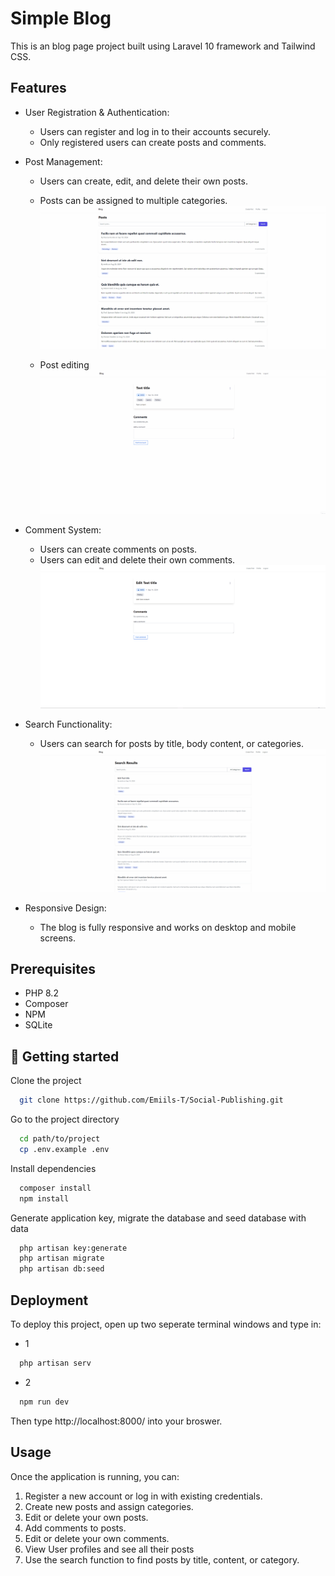 

# Simple Blog


This is an blog page project built using Laravel 10 framework and Tailwind CSS.

## Features

- User Registration & Authentication:
    - Users can register and log in to their accounts securely.
    - Only registered users can create posts and comments.


- Post Management:
    - Users can create, edit, and delete their own posts.
    - Posts can be assigned to multiple categories.
    ![Post Creation](/public/images/readme/post-creation.gif)

    - Post editing
    ![Post Editing](/public/images/readme/post-edit.gif)

- Comment System:
    - Users can create comments on posts.
    - Users can edit and delete their own comments.
    ![Comment System](/public/images/readme/comment-system.gif)


- Search Functionality:
    - Users can search for posts by title, body content, or categories.
    ![Search System](/public/images/readme/search.gif)


- Responsive Design:
    - The blog is fully responsive and works on desktop and mobile screens.

## Prerequisites
- PHP 8.2
- Composer
- NPM
- SQLite
## 🚀 Getting started

Clone the project

```bash
  git clone https://github.com/Emiils-T/Social-Publishing.git
```

Go to the project directory

```bash
  cd path/to/project
  cp .env.example .env
```

Install dependencies

```bash
  composer install
  npm install 
```
Generate application key, migrate the database and seed database with data
```bash
  php artisan key:generate
  php artisan migrate
  php artisan db:seed
```

## Deployment

To deploy this project, open up two seperate terminal windows and type in:

- 1
```bash
  php artisan serv
```
- 2
```bash
  npm run dev
```

Then type http://localhost:8000/ into your broswer.

## Usage
Once the application is running, you can:

1. Register a new account or log in with existing credentials.
2. Create new posts and assign categories.
3. Edit or delete your own posts.
4. Add comments to posts.
5. Edit or delete your own comments.
6. View User profiles and see all their posts
7. Use the search function to find posts by title, content, or category.
    
